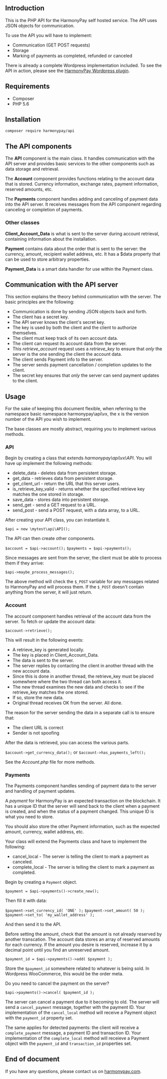 ## Introduction

This is the PHP API for the HarmonyPay self hosted service. The API uses JSON objects for communication.

To use the API you will have to implement:

* Communication (GET POST requests)
* Storage
* Marking of payments as completed, refunded or canceled

There is already a complete Wordpress implementation included. To see the API in action, please see the [HarmonyPay Wordpress plugin](https://wordpress.org/plugins/harmonypay/).

## Requirements

* Composer
* PHP 5.6

## Installation

`composer require harmonypay/api`

## The API components

The **API** component is the main class. It handles communication with the API server and provides basic services to the other components such as data storage and retrieval.

The **Account** component provides functions relating to the account data that is stored. Currency information, exchange rates, payment information, reserved amounts, etc.

The **Payments** component handles adding and canceling of payment data into the API server. It receives messages from the API component regarding canceling or completion of payments.

### Other classes ###

**Client_Account_Data** is what is sent to the server during account retrieval, containing information about the installation.

**Payment** contains data about the order that is sent to the server: the currency, amount, recipient wallet address, etc. It has a $data property that can be used to store arbitrary properties.

**Payment_Data** is a smart data handler for use within the Payment class.

## Communication with the API server

This section explains the theory behind communication with the server. The basic principles are the following:

* Communication is done by sending JSON objects back and forth.
* The client has a secret key.
* The API server knows the client's secret key.
* The key is used by both the client and the client to authorize themselves.
* The client must keep track of its own account data.
* The client can request its account data from the server.
* This *retrieve_account* request uses a *retrieve_key* to ensure that *only* the server is the one sending the client the account data.
* The client sends Payment info to the server.
* The server sends payment cancellation / completion updates to the client.
* The secret key ensures that *only* the server can send payment updates to the client.

## Usage ##

For the sake of keeping this document flexible, when referring to the namespace basic namespace harmonypay\api\vx, the x is the version number of the API you wish to implement.

The base classes are mostly abstract, requiring you to implement various methods.

### API ###

Begin by creating a class that extends *harmonypay\api\vx\API*. You will have up implement the following methods:

* delete_data - deletes data from persistent storage.
* get_data - retrieves data from persistent storage.
* get_client_url - return the URL that this server users.
* is_retrieve_key_valid - returns whether the specified retrieve key matches the one stored in storage.
* save_data - stores data into persistent storage.
* send_get - send a GET request to a URL.
* send_post - send a POST request, with a data array, to a URL.

After creating your API class, you can instantiate it.

`$api = new \mytest\api\API();`

The API can then create other components.

`$account = $api->account();`
`$payments = $api->payments();`

Since messages are sent from the server, the client must be able to process them if they arrive:

`$api->maybe_process_messages();`

The above method will check the `$_POST` variable for any messages related to HarmonyPay and will process them. If the `$_POST` doesn't contain anything from the server, it will just return.

### Account ###

The account component handles retrieval of the account data from the server. To fetch or update the account data:

`$account->retrieve();`

This will result in the following events:

* A retrieve_key is generated locally.
* The key is placed in Client_Account_Data.
* The data is sent to the server.
* The server replies by contacting the client in another thread with the new account data.
* Since this is done in another thread, the retrieve_key must be placed somewhere where the two thread can both access it.
* The new thread examines the new data and checks to see if the retrieve_key matches the one stored.
* If so, store the new data.
* Original thread receives OK from the server. All done.

The reason for the server sending the data in a separate call is to ensure that:

* The client URL is correct
* Sender is not spoofing

After the data is retrieved, you can access the various parts.

`$account->get_currency_data();`
or
`$account->has_payments_left();`

See the *Account.php* file for more methods.

### Payments ###

The Payments component handles sending of payment data to the server and handling of payment updates.

A *payment* for HarmonyPay is an expected transaction on the blockchain. It has a unique ID that the server will send back to the client when a payment is created, and when the status of a payment changed. This unique ID is what you need to store.

You should also store the other Payment information, such as the expected amount, currency, wallet address, etc.

Your class will extend the Payments class and have to implement the following:

* cancel_local - The server is telling the client to mark a payment as canceled.
* complete_local - The server is telling the client to mark a payment as completed.

Begin by creating a `Payment` object.

`$payment = $api->payments()->create_new();`

Then fill it with data:

`$payment->set_currency_id( 'ONE' );`
`$payment->set_amount( 50 );`
`$payment->set_to( 'my_wallet_address' );`

And then send it to the API.

Before setting the amount, check that the amount is not already reserved by another transcation. The account data stores an array of reserved amounts for each currency. If the amount you desire is reserved, increase it by a decimal point until you find an unreserved amount.

`$payment_id = $api->payments()->add( $payment );`

Store the `$payment_id` somewhere related to whatever is being sold. In Wordpress WooCommerce, this would be the order meta.

Do you need to cancel the payment on the server?

`$api->payments()->cancel( $payment_id );`

The server can cancel a payment due to it becoming to old. The server will send a `cancel_payment` message, together with the payment ID. Your implementation of the `cancel_local` method will receive a Payment object with the `payment_id` property set.

The same applies for detected payments: the client will receive a `complete_payment` message, a payment ID and transaction ID. Your implementation of the `complete_local` method will receieve a Payment object with the `payment_id` and `transaction_id` properties set.

## End of document ##

If you have any questions, please contact us on [harmonypay.com](https://harmonypay.com]).
